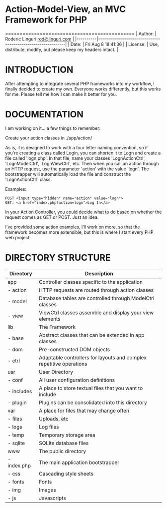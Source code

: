 # Action-Model-View, an MVC Framework for PHP #
=============================================
| Author:  | Roderic Linguri <rod@linguri.com>                           |
|----------|-------------------------------------------------------------|
| Date:    | Fri Aug 8 18:41:36                                          |
| License: | Use, distribute, modify, but please keep my headers intact. |

# INTRODUCTION #

After attempting to integrate several PHP frameworks into my workflow, 
I finally decided to create my own. Everyone works differently, but this
works for me. Please tell me how I can make it better for you.

# DOCUMENTATION #

I am working on it... a few things to remember:

Create your action classes in ./app/action/

As is, it is designed to work with a four letter naming convention, so if you're
creating a class called Login, you can shorten it to Logn and create a file called
'logn.php'. In that file, name your classes 'LognActionCtrl', 'LognModelCtrl', 
'LognViewCtrl', etc. Then when you call an action through an HTTP request, use the 
parameter 'action' with the value 'logn'. The bootstrapper will automatically load
the file and construct the 'LognActionCtrl' class.

Examples:

```
POST <input type="hidden" name="action" value="logn">
GET: <a href="index.php?action=logn">Log In</a>
```

In your Action Controller, you could decide what to do based on whether the request
comes as GET or POST. Just an idea.

I've provided some action examples, I'll work on more, so that the framework becomes
more extensible, but this is where I start every PHP web project. 


# DIRECTORY STRUCTURE #

| Directory   | Description |
------------- | ------------|
|app          | Controller classes specific to the application |
| - action    | HTTP requests are routed through action classes |
| - model     | Database tables are controlled through ModelCtrl classes |
| - view      | ViewCtrl classes assemble and display your view elements |
| lib         | The Framework |
| - base      | Abstract classes that can be extended in app classes |
| - dom       | Pre-constructed DOM objects |
| - ctrl      | Adaptable controllers for layouts and complex repetitive operations |
| usr         | User Directory |
| - conf      | All user configuration definitions |
| - includes  | A place to store textual files that you want to include |
| - plugin    | Plugins can be consolidated into this directory |
| var         | A place for files that may change often |
| - files     | Uploads, etc |
| - logs      | Log files |
| - temp      | Temporary storage area |
| - sqlite	  | SQLite database files |
| www	      | The public directory |
| - index.php | The main application bootstrapper |
| - css       | Cascading style sheets |
| - fonts     | Fonts |
| - img       | Images |
| - js        | Javascripts |
